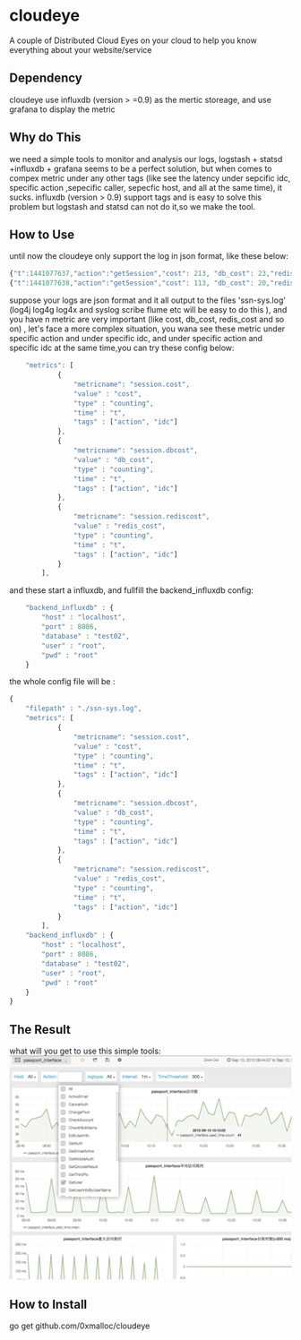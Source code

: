 cloudeye
========
A couple of  Distributed Cloud Eyes on your cloud to help you know everything about your website/service 

## Dependency
cloudeye use influxdb (version > =0.9) as the mertic storeage, and use grafana to display the metric

## Why do This
we need a simple tools to monitor and analysis our logs, logstash + statsd +influxdb + grafana seems to be a perfect solution, but when comes to compex metric under any other tags (like see the latency under sepcific idc, specific action ,sepecific caller, sepecfic host, and all at the same time), it sucks. influxdb (version > 0.9) support tags and is easy to solve this problem but logstash and statsd can not do it,so we make the tool.

## How to Use
until now the cloudeye only support the log in json format, like these below:
```javascript
{"t":1441077637,"action":"getSession","cost": 213, "db_cost": 23,"redis_cost": 12,"ret": 0, "idc":"yg", "request":{"seqid":"661330e611a6459cba5f5637280202ec","sid":"61443WVUGANICCEMAA4A"},"response":{"code":0}}
{"t":1441077638,"action":"getSession","cost": 113, "db_cost": 20,"redis_cost": 8,"ret": 1, "idc":"yg", "request":{"seqid":"661330e611a6459cba5f5637280202ec","sid":"61443WVUGANICCEMAA4A"},"response":{"code":1}}
```

suppose your logs are json format and it all output to the files 'ssn-sys.log' (log4j log4g log4x and syslog scribe flume etc  will be easy to do this ), and you have n metric are very important (like cost, db_cost, redis_cost and so on)
, let's face a more complex situation, you wana see these metric under specific action and under 
specific idc, and under specific action and specific idc at the same time,you can try these config below:

```javascript
    "metrics": [
            {
                "metricname": "session.cost",
                "value" : "cost",
                "type" : "counting",
                "time" : "t",
                "tags" : ["action", "idc"]
            },
            {
                "metricname": "session.dbcost",
                "value" : "db_cost",
                "type" : "counting",
                "time" : "t",
                "tags" : ["action", "idc"]
            },
            {
                "metricname": "session.rediscost",
                "value" : "redis_cost",
                "type" : "counting",
                "time" : "t",
                "tags" : ["action", "idc"]
            }
        ],
```
and these start a influxdb, and fullfill the backend_influxdb config:

```javascript
    "backend_influxdb" : {
        "host" : "localhost",
        "port" : 8086,
        "database" : "test02",
        "user" : "root",
        "pwd" : "root"
    }
```

the whole config file will be :

```javascript
{
    "filepath" : "./ssn-sys.log",
    "metrics": [
            {
                "metricname": "session.cost",
                "value" : "cost",
                "type" : "counting",
                "time" : "t",
                "tags" : ["action", "idc"]
            },
            {
                "metricname": "session.dbcost",
                "value" : "db_cost",
                "type" : "counting",
                "time" : "t",
                "tags" : ["action", "idc"]
            },
            {
                "metricname": "session.rediscost",
                "value" : "redis_cost",
                "type" : "counting",
                "time" : "t",
                "tags" : ["action", "idc"]
            }
        ],
    "backend_influxdb" : {
        "host" : "localhost",
        "port" : 8086,
        "database" : "test02",
        "user" : "root",
        "pwd" : "root"
    }
}
```

## The Result
what will you get to use this simple tools:
![mahua](https://raw.githubusercontent.com/0xmalloc/cloudeye/master/doc/cloudeye-pic.png)

## How to Install
go get github.com/0xmalloc/cloudeye
